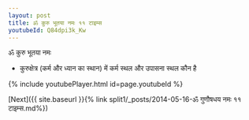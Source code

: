 ```yaml
---
layout: post
title: ॐ कुरु भूतया नमः ११ टाइम्स
youtubeId: Q84dpi3k_Kw
---
```

 
 
 ॐ कुरु भूतया नमः  
 
 -  कुरुक्षेत्र (कर्म और ध्यान का स्थान) में कर्म स्थल और उपासना स्थल कौन है 
 
  
 
  
 
 
 
 
 
 


{% include youtubePlayer.html id=page.youtubeId %}
 
[Next]({{ site.baseurl }}{% link  split1/_posts/2014-05-16-ॐ गुणौषधय नमः ११ टाइम्स.md%})
 
